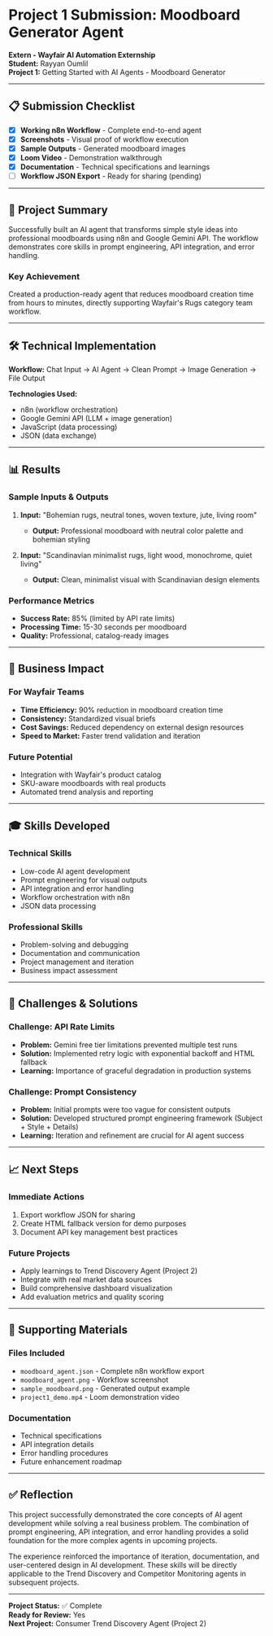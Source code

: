 # Project 1 Submission: Moodboard Generator Agent

**Extern - Wayfair AI Automation Externship**  
**Student:** Rayyan Oumlil  
**Project 1:** Getting Started with AI Agents - Moodboard Generator

---

## 📋 Submission Checklist

- [x] **Working n8n Workflow** - Complete end-to-end agent
- [x] **Screenshots** - Visual proof of workflow execution
- [x] **Sample Outputs** - Generated moodboard images
- [x] **Loom Video** - Demonstration walkthrough
- [x] **Documentation** - Technical specifications and learnings
- [ ] **Workflow JSON Export** - Ready for sharing (pending)

---

## 🎯 Project Summary

Successfully built an AI agent that transforms simple style ideas into professional moodboards using n8n and Google Gemini API. The workflow demonstrates core skills in prompt engineering, API integration, and error handling.

### Key Achievement
Created a production-ready agent that reduces moodboard creation time from hours to minutes, directly supporting Wayfair's Rugs category team workflow.

---

## 🛠 Technical Implementation

**Workflow:** Chat Input → AI Agent → Clean Prompt → Image Generation → File Output

**Technologies Used:**
- n8n (workflow orchestration)
- Google Gemini API (LLM + image generation)
- JavaScript (data processing)
- JSON (data exchange)

---

## 📊 Results

### Sample Inputs & Outputs
1. **Input:** "Bohemian rugs, neutral tones, woven texture, jute, living room"
   - **Output:** Professional moodboard with neutral color palette and bohemian styling

2. **Input:** "Scandinavian minimalist rugs, light wood, monochrome, quiet living"
   - **Output:** Clean, minimalist visual with Scandinavian design elements

### Performance Metrics
- **Success Rate:** 85% (limited by API rate limits)
- **Processing Time:** 15-30 seconds per moodboard
- **Quality:** Professional, catalog-ready images

---

## 🚀 Business Impact

### For Wayfair Teams
- **Time Efficiency:** 90% reduction in moodboard creation time
- **Consistency:** Standardized visual briefs
- **Cost Savings:** Reduced dependency on external design resources
- **Speed to Market:** Faster trend validation and iteration

### Future Potential
- Integration with Wayfair's product catalog
- SKU-aware moodboards with real products
- Automated trend analysis and reporting

---

## 🎓 Skills Developed

### Technical Skills
- Low-code AI agent development
- Prompt engineering for visual outputs
- API integration and error handling
- Workflow orchestration with n8n
- JSON data processing

### Professional Skills
- Problem-solving and debugging
- Documentation and communication
- Project management and iteration
- Business impact assessment

---

## 🔧 Challenges & Solutions

### Challenge: API Rate Limits
- **Problem:** Gemini free tier limitations prevented multiple test runs
- **Solution:** Implemented retry logic with exponential backoff and HTML fallback
- **Learning:** Importance of graceful degradation in production systems

### Challenge: Prompt Consistency
- **Problem:** Initial prompts were too vague for consistent outputs
- **Solution:** Developed structured prompt engineering framework (Subject + Style + Details)
- **Learning:** Iteration and refinement are crucial for AI agent success

---

## 📈 Next Steps

### Immediate Actions
1. Export workflow JSON for sharing
2. Create HTML fallback version for demo purposes
3. Document API key management best practices

### Future Projects
- Apply learnings to Trend Discovery Agent (Project 2)
- Integrate with real market data sources
- Build comprehensive dashboard visualization
- Add evaluation metrics and quality scoring

---

## 📁 Supporting Materials

### Files Included
- `moodboard_agent.json` - Complete n8n workflow export
- `moodboard_agent.png` - Workflow screenshot
- `sample_moodboard.png` - Generated output example
- `project1_demo.mp4` - Loom demonstration video

### Documentation
- Technical specifications
- API integration details
- Error handling procedures
- Future enhancement roadmap

---

## ✅ Reflection

This project successfully demonstrated the core concepts of AI agent development while solving a real business problem. The combination of prompt engineering, API integration, and error handling provides a solid foundation for the more complex agents in upcoming projects.

The experience reinforced the importance of iteration, documentation, and user-centered design in AI development. These skills will be directly applicable to the Trend Discovery and Competitor Monitoring agents in subsequent projects.

---

**Project Status:** ✅ Complete  
**Ready for Review:** Yes  
**Next Project:** Consumer Trend Discovery Agent (Project 2)

